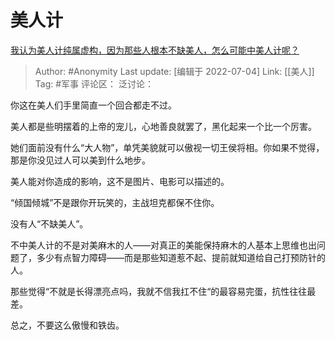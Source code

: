 # 美人计
[我认为美人计纯属虚构，因为那些人根本不缺美人，怎么可能中美人计呢？](https://www.zhihu.com/question/538192516/answer/2557078198)

> Author: #Anonymity
> Last update: [编辑于 2022-07-04]
> Link: [[美人]]
> Tag: #军事
> 评论区：
> 泛讨论：

你这在美人们手里简直一个回合都走不过。

美人都是些明摆着的上帝的宠儿，心地善良就罢了，黑化起来一个比一个厉害。

她们面前没有什么“大人物”，单凭美貌就可以傲视一切王侯将相。你如果不觉得，那是你没见过人可以美到什么地步。

美人能对你造成的影响，这不是图片、电影可以描述的。

“倾国倾城”不是跟你开玩笑的，主战坦克都保不住你。

没有人“不缺美人”。

不中美人计的不是对美麻木的人——对真正的美能保持麻木的人基本上思维也出问题了，多少有点智力障碍——而是那些知道惹不起、提前就知道给自己打预防针的人。

那些觉得“不就是长得漂亮点吗，我就不信我扛不住“的最容易完蛋，抗性往往最差。

总之，不要这么傲慢和铁齿。
